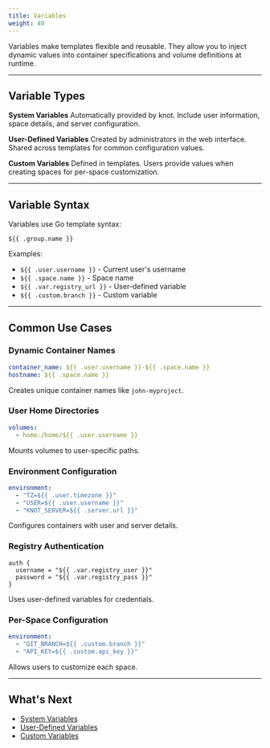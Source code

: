 ```yaml
---
title: Variables
weight: 40
---
```


Variables make templates flexible and reusable. They allow you to inject dynamic values into container specifications and volume definitions at runtime.

---

## Variable Types

**System Variables**
Automatically provided by knot. Include user information, space details, and server configuration.

**User-Defined Variables**
Created by administrators in the web interface. Shared across templates for common configuration values.

**Custom Variables**
Defined in templates. Users provide values when creating spaces for per-space customization.

---

## Variable Syntax

Variables use Go template syntax:

```
${{ .group.name }}
```

Examples:
- `${{ .user.username }}` - Current user's username
- `${{ .space.name }}` - Space name
- `${{ .var.registry_url }}` - User-defined variable
- `${{ .custom.branch }}` - Custom variable

---

## Common Use Cases

### Dynamic Container Names

```yaml
container_name: ${{ .user.username }}-${{ .space.name }}
hostname: ${{ .space.name }}
```

Creates unique container names like `john-myproject`.

### User Home Directories

```yaml
volumes:
  - home:/home/${{ .user.username }}
```

Mounts volumes to user-specific paths.

### Environment Configuration

```yaml
environment:
  - "TZ=${{ .user.timezone }}"
  - "USER=${{ .user.username }}"
  - "KNOT_SERVER=${{ .server.url }}"
```

Configures containers with user and server details.

### Registry Authentication

```hcl
auth {
  username = "${{ .var.registry_user }}"
  password = "${{ .var.registry_pass }}"
}
```

Uses user-defined variables for credentials.

### Per-Space Configuration

```yaml
environment:
  - "GIT_BRANCH=${{ .custom.branch }}"
  - "API_KEY=${{ .custom.api_key }}"
```

Allows users to customize each space.



---

## What's Next

- [System Variables](system-variables/)
- [User-Defined Variables](user-defined-variables/)
- [Custom Variables](custom-variables/)

